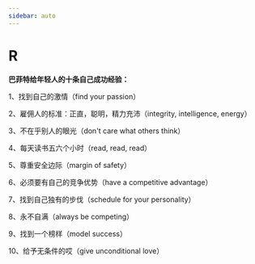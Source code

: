 ```yaml
---
sidebar: auto
---
```


# R

**巴菲特给年轻人的十条自己成功经验：**

1、找到自己的激情（find your passion）

2、雇佣人的标准：正直，聪明，精力充沛（integrity, intelligence, energy）

3、不在乎别人的眼光（don't care what others think）

4、每天读书五六个小时（read, read, read）

5、尊重安全边际（margin of safety）

6、必须要有自己的竞争优势（have a competitive advantage）

7、找到自己独有的步伐（schedule for your personality）

8、永不自满（always be competing）

9、找到一个榜样（model success）

10、给予无条件的哎（give unconditional love）
